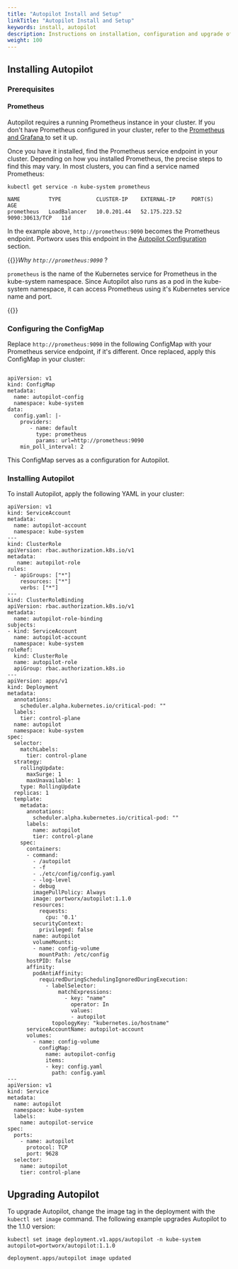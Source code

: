 ```yaml
---
title: "Autopilot Install and Setup"
linkTitle: "Autopilot Install and Setup"
keywords: install, autopilot
description: Instructions on installation, configuration and upgrade of Autopilot
weight: 100
---
```


## Installing Autopilot

### Prerequisites

#### Prometheus

Autopilot requires a running Prometheus instance in your cluster. If you don't have Prometheus configured in your cluster, refer to the [Prometheus and Grafana
](/portworx-install-with-kubernetes/operate-and-maintain-on-kubernetes/monitoring/monitoring-px-prometheusandgrafana.1/) to set it up.

Once you have it installed, find the Prometheus service endpoint in your cluster. Depending on how you installed Prometheus, the precise steps to find this may vary. In most clusters, you can find a service named Prometheus:

```text
kubectl get service -n kube-system prometheus
```
```output
NAME         TYPE           CLUSTER-IP    EXTERNAL-IP     PORT(S)          AGE
prometheus   LoadBalancer   10.0.201.44   52.175.223.52   9090:30613/TCP   11d
```

In the example above, `http://prometheus:9090` becomes the Prometheus endpoint. Portworx uses this endpoint in the [Autopilot Configuration](#autopilot-configuration) section.


{{<info>}}*Why `http://prometheus:9090`* ?

`prometheus` is the name of the Kubernetes service for Prometheus in the kube-system namespace. Since Autopilot also runs as a pod in the kube-system namespace, it can access Prometheus using it's Kubernetes service name and port.

{{</info>}}

### Configuring the ConfigMap

Replace `http://prometheus:9090` in the following ConfigMap with your Prometheus service endpoint, if it's different. Once replaced, apply this ConfigMap in your cluster:

```text

apiVersion: v1
kind: ConfigMap
metadata:
  name: autopilot-config
  namespace: kube-system
data:
  config.yaml: |-
    providers:
       - name: default
         type: prometheus
         params: url=http://prometheus:9090
    min_poll_interval: 2
```

This ConfigMap serves as a configuration for Autopilot.

### Installing Autopilot

To install Autopilot, apply the following YAML in your cluster:

```text
apiVersion: v1
kind: ServiceAccount
metadata:
  name: autopilot-account
  namespace: kube-system
---
kind: ClusterRole
apiVersion: rbac.authorization.k8s.io/v1
metadata:
   name: autopilot-role
rules:
  - apiGroups: ["*"]
    resources: ["*"]
    verbs: ["*"]
---
kind: ClusterRoleBinding
apiVersion: rbac.authorization.k8s.io/v1
metadata:
  name: autopilot-role-binding
subjects:
- kind: ServiceAccount
  name: autopilot-account
  namespace: kube-system
roleRef:
  kind: ClusterRole
  name: autopilot-role
  apiGroup: rbac.authorization.k8s.io
---
apiVersion: apps/v1
kind: Deployment
metadata:
  annotations:
    scheduler.alpha.kubernetes.io/critical-pod: ""
  labels:
    tier: control-plane
  name: autopilot
  namespace: kube-system
spec:
  selector:
    matchLabels:
      tier: control-plane
  strategy:
    rollingUpdate:
      maxSurge: 1
      maxUnavailable: 1
    type: RollingUpdate
  replicas: 1
  template:
    metadata:
      annotations:
        scheduler.alpha.kubernetes.io/critical-pod: ""
      labels:
        name: autopilot
        tier: control-plane
    spec:
      containers:
      - command:
        - /autopilot
        - -f
        - ./etc/config/config.yaml
        - -log-level
        - debug
        imagePullPolicy: Always
        image: portworx/autopilot:1.1.0
        resources:
          requests:
            cpu: '0.1'
        securityContext:
          privileged: false
        name: autopilot
        volumeMounts:
        - name: config-volume
          mountPath: /etc/config
      hostPID: false
      affinity:
        podAntiAffinity:
          requiredDuringSchedulingIgnoredDuringExecution:
            - labelSelector:
                matchExpressions:
                  - key: "name"
                    operator: In
                    values:
                    - autopilot
              topologyKey: "kubernetes.io/hostname"
      serviceAccountName: autopilot-account
      volumes:
        - name: config-volume
          configMap:
            name: autopilot-config
            items:
            - key: config.yaml
              path: config.yaml
---
apiVersion: v1
kind: Service
metadata:
  name: autopilot
  namespace: kube-system
  labels:
    name: autopilot-service
spec:
  ports:
    - name: autopilot
      protocol: TCP
      port: 9628
  selector:
    name: autopilot
    tier: control-plane
```

## Upgrading Autopilot

To upgrade Autopilot, change the image tag in the deployment with the `kubectl set image` command. The following example upgrades Autopilot to the 1.1.0 version:

```text
kubectl set image deployment.v1.apps/autopilot -n kube-system autopilot=portworx/autopilot:1.1.0
```
```output
deployment.apps/autopilot image updated
```
